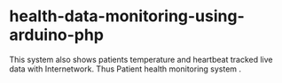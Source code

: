 # health-data-monitoring-using-arduino-php
This system also shows patients temperature and heartbeat tracked live data with Internetwork. Thus Patient health monitoring system .
